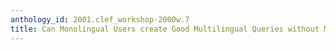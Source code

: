 ```yaml
---
anthology_id: 2001.clef_workshop-2000w.7
title: Can Monolingual Users create Good Multilingual Queries without Machine Translation?
---
```

